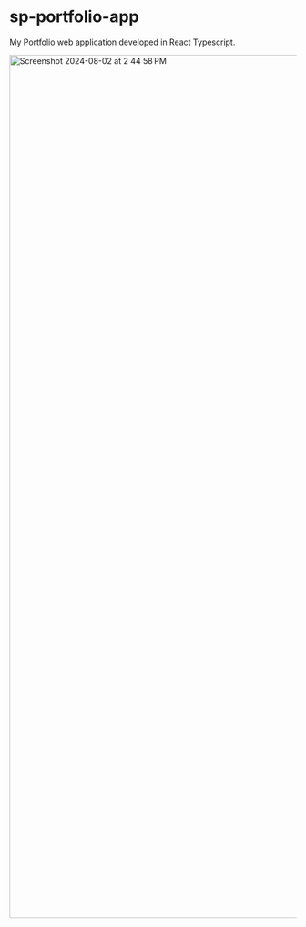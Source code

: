 # sp-portfolio-app
My Portfolio web application developed in React Typescript.

<img width="1512" alt="Screenshot 2024-08-02 at 2 44 58 PM" src="https://github.com/user-attachments/assets/db52259a-93f5-49af-b8c9-c47687aba3b0">
